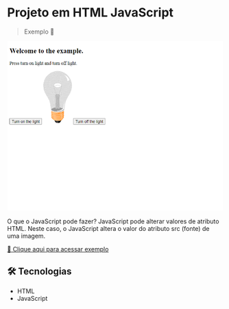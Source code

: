# Projeto em HTML JavaScript

> Exemplo 🚀

![preview.png](./.github/preview.png)

O que o JavaScript pode fazer?
JavaScript pode alterar valores de atributo HTML.
Neste caso, o JavaScript altera o valor do atributo src (fonte) de uma imagem.

[🔗 Clique aqui para acessar exemplo](https://eliabesilva317.github.io/exeplo-de-html-javascript/)

## 🛠️ Tecnologias

- HTML
- JavaScript
